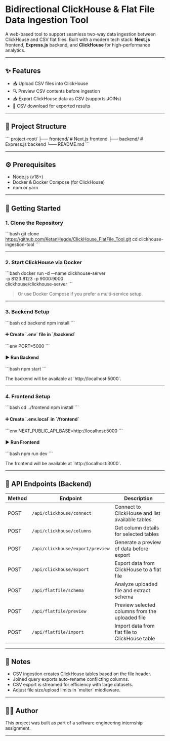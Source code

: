 # Bidirectional ClickHouse & Flat File Data Ingestion Tool

A web-based tool to support seamless two-way data ingestion between ClickHouse and CSV flat files. Built with a modern tech stack: **Next.js** frontend, **Express.js** backend, and **ClickHouse** for high-performance analytics.

---

## ✨ Features

- 📤 Upload CSV files into ClickHouse
- 🔍 Preview CSV contents before ingestion
- 📥 Export ClickHouse data as CSV (supports JOINs)
- 🧾 CSV download for exported results

---

## 📁 Project Structure

\`\`\`
project-root/
├── frontend/ # Next.js frontend
├── backend/ # Express.js backend
└── README.md
\`\`\`

---

## ⚙️ Prerequisites

- Node.js (v18+)
- Docker & Docker Compose (for ClickHouse)
- npm or yarn

---

## 🚀 Getting Started

### 1. Clone the Repository

\`\`\`bash
git clone https://github.com/KetanHegde/ClickHouse_FlatFile_Tool.git
cd clickhouse-ingestion-tool
\`\`\`

---

### 2. Start ClickHouse via Docker

\`\`\`bash
docker run -d --name clickhouse-server \
 -p 8123:8123 -p 9000:9000 \
 clickhouse/clickhouse-server
\`\`\`

> Or use Docker Compose if you prefer a multi-service setup.

---

### 3. Backend Setup

\`\`\`bash
cd backend
npm install
\`\`\`

#### ➕ Create \`.env\` file in \`/backend\`

\`\`\`env
PORT=5000
\`\`\`

#### ▶️ Run Backend

\`\`\`bash
npm start
\`\`\`

The backend will be available at \`http://localhost:5000\`.

---

### 4. Frontend Setup

\`\`\`bash
cd ../frontend
npm install
\`\`\`

#### ➕ Create \`.env.local\` in \`/frontend\`

\`\`\`env
NEXT_PUBLIC_API_BASE=http://localhost:5000
\`\`\`

#### ▶️ Run Frontend

\`\`\`bash
npm run dev
\`\`\`

The frontend will be available at \`http://localhost:3000\`.

---

## 🔌 API Endpoints (Backend)

| Method | Endpoint                         | Description                                     |
| ------ | -------------------------------- | ----------------------------------------------- |
| POST   | `/api/clickhouse/connect`        | Connect to ClickHouse and list available tables |
| POST   | `/api/clickhouse/columns`        | Get column details for selected tables          |
| POST   | `/api/clickhouse/export/preview` | Generate a preview of data before export        |
| POST   | `/api/clickhouse/export`         | Export data from ClickHouse to a flat file      |
| POST   | `/api/flatfile/schema`           | Analyze uploaded file and extract schema        |
| POST   | `/api/flatfile/preview`          | Preview selected columns from the uploaded file |
| POST   | `/api/flatfile/import`           | Import data from flat file to ClickHouse table  |

---

## 🧠 Notes

- CSV ingestion creates ClickHouse tables based on the file header.
- Joined query exports auto-rename conflicting columns.
- CSV export is streamed for efficiency with large datasets.
- Adjust file size/upload limits in \`multer\` middleware.

---

## 👨‍💻 Author

This project was built as part of a software engineering internship assignment.

---
